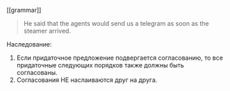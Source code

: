 [[grammar]]

> He said that the agents would send us a telegram as soon as the steamer arrived.

Наследование:
1) Если придаточное предложение подвергается согласованию, то все придаточные следующих порядков также должны быть согласованы. 
2) Cогласования НЕ наслаиваются друг на друга.

